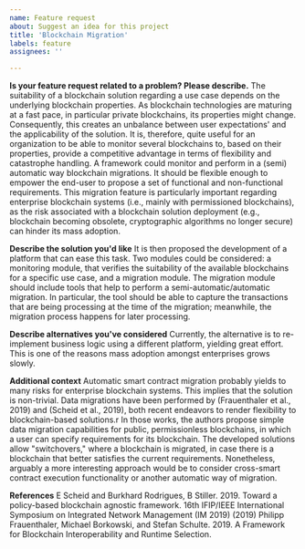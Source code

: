 ```yaml
---
name: Feature request
about: Suggest an idea for this project
title: 'Blockchain Migration'
labels: feature
assignees: ''

---
```


**Is your feature request related to a problem? Please describe.**
The suitability of a blockchain solution regarding a use case depends on the underlying blockchain properties.
As blockchain technologies are maturing at a fast pace, in particular private blockchains, its properties might change. Consequently, this creates an unbalance between user expectations' and the applicability of the solution.
It is, therefore, quite useful for an organization to be able to monitor several blockchains to, based on their properties, provide a competitive advantage in terms of flexibility and catastrophe handling.
A framework could monitor and perform in a (semi) automatic way blockchain migrations. It should be flexible enough to empower the end-user to propose a set of functional and non-functional requirements.
This migration feature is particularly important regarding enterprise blockchain systems (i.e., mainly with permissioned blockchains), as the risk associated with a blockchain solution deployment (e.g., blockchain becoming obsolete, cryptographic algorithms no longer secure) can hinder its mass adoption.


**Describe the solution you'd like**
It is then proposed the development of a platform that can ease this task.
Two modules could be considered: a monitoring module, that verifies the suitability of the available blockchains for a specific use case, and a migration module.
The migration module should include tools that help to perform a semi-automatic/automatic migration.
In particular, the tool should be able to capture the transactions that are being processing at the time of the migration; meanwhile, the migration process happens for later processing.

**Describe alternatives you've considered**
Currently, the alternative is to re-implement business logic using a different platform, yielding great effort. 
This is one of the reasons mass adoption amongst enterprises grows slowly.

**Additional context**
Automatic smart contract migration probably yields to many risks for enterprise blockchain systems. This implies that the solution is non-trivial.
Data migrations have been performed by (Frauenthaler et al., 2019) and (Scheid et al., 2019), both recent endeavors to render flexibility to blockchain-based solutions.r
In those works, the authors propose simple data migration capabilities for public, permissionless blockchains, in which a user can specify requirements for its blockchain. The developed solutions allow "switchovers," where a blockchain is migrated, in case there is a blockchain that better satisfies the current requirements.
Nonetheless, arguably a more interesting approach would be to consider cross-smart contract execution functionality or another automatic way of migration.

**References**
E Scheid and Burkhard Rodrigues, B Stiller. 2019. Toward a policy-based blockchain agnostic framework. 16th IFIP/IEEE International Symposium on Integrated Network Management (IM 2019) (2019)
Philipp Frauenthaler, Michael Borkowski, and Stefan Schulte. 2019. A Framework for Blockchain Interoperability and Runtime Selection.